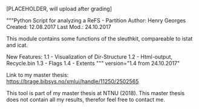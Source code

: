 [PLACEHOLDER, will upload after grading]

"""Python Script for analyzing a ReFS - Partition 
Author: 		Henry Georges
Created:		12.08.2017
Last Mod.:	24.10.2017

This module contains some functions of the sleuthkit, compareable to istat and icat.

New Features:	1.1 - Visualization of Dir-Structure
				      1.2 - Html-output, Recycle.bin
				      1.3 - Flags
				      1.4 - Extents
"""
version="1.4 from 24.10.2017"

Link to my master thesis: https://brage.bibsys.no/xmlui/handle/11250/2502565

This tool is part of my master thesis at NTNU (2018). This master thesis does not contain all my results, therefor feel free to contact me.
